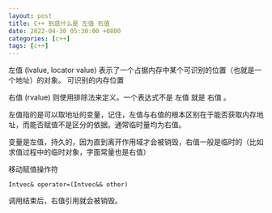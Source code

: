```yaml
---
layout: post
title: C++ 到底什么是 左值 右值
date: 2022-04-30 05:30:00 +0800
categories: [c++]
tags: [c++]
---
```

左值 (lvalue, locator value) 表示了一个占据内存中某个可识别的位置（也就是一个地址）的对象。 可识别的内存位置

右值 (rvalue) 则使用排除法来定义。一个表达式不是 左值 就是 右值 。

左值指的是可以取地址的变量，记住，左值与右值的根本区别在于能否获取内存地址，而能否赋值不是区分的依据。通常临时量均为右值。

变量是左值，持久的，因为直到离开作用域才会被销毁，右值一般是临时的（比如求值过程中的临时对象，字面常量也是右值）

移动赋值操作符
```
Intvec& operator=(Intvec&& other)
```
调用结束后，右值引用就会被销毁。